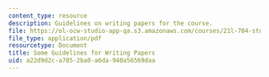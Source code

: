 ```yaml
---
content_type: resource
description: Guidelines on writing papers for the course.
file: https://ol-ocw-studio-app-qa.s3.amazonaws.com/courses/21l-704-studies-in-poetry-does-poetry-matter-fall-2002/a22d9d2ca7852ba0a6da940a56569daa_poetryessays.pdf
file_type: application/pdf
resourcetype: Document
title: Some Guidelines for Writing Papers
uid: a22d9d2c-a785-2ba0-a6da-940a56569daa
---
```

